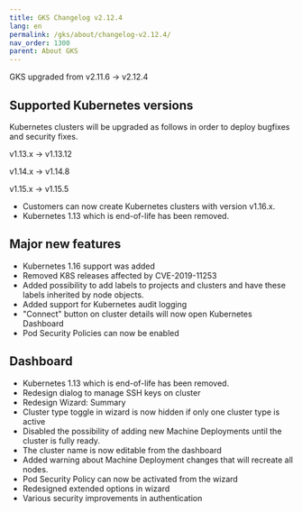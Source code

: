 ```yaml
---
title: GKS Changelog v2.12.4
lang: en
permalink: /gks/about/changelog-v2.12.4/
nav_order: 1300
parent: About GKS
---
```


GKS upgraded from v2.11.6 → v2.12.4

## Supported Kubernetes versions

Kubernetes clusters will be upgraded as follows in order to deploy bugfixes and security fixes.

v1.13.x -> v1.13.12

v1.14.x -> v1.14.8

v1.15.x -> v1.15.5

- Customers can now create Kubernetes clusters with version v1.16.x.
- Kubernetes 1.13 which is end-of-life has been removed.

## Major new features

- Kubernetes 1.16 support was added
- Removed K8S releases affected by CVE-2019-11253
- Added possibility to add labels to projects and clusters and have these labels inherited by node objects.
- Added support for Kubernetes audit logging
- "Connect" button on cluster details will now open Kubernetes Dashboard
- Pod Security Policies can now be enabled

## Dashboard

- Kubernetes 1.13 which is end-of-life has been removed.
- Redesign dialog to manage SSH keys on cluster
- Redesign Wizard: Summary
- Cluster type toggle in wizard is now hidden if only one cluster type is active
- Disabled the possibility of adding new Machine Deployments until the cluster is fully ready.
- The cluster name is now editable from the dashboard
- Added warning about Machine Deployment changes that will recreate all nodes.
- Pod Security Policy can now be activated from the wizard
- Redesigned extended options in wizard
- Various security improvements in authentication
